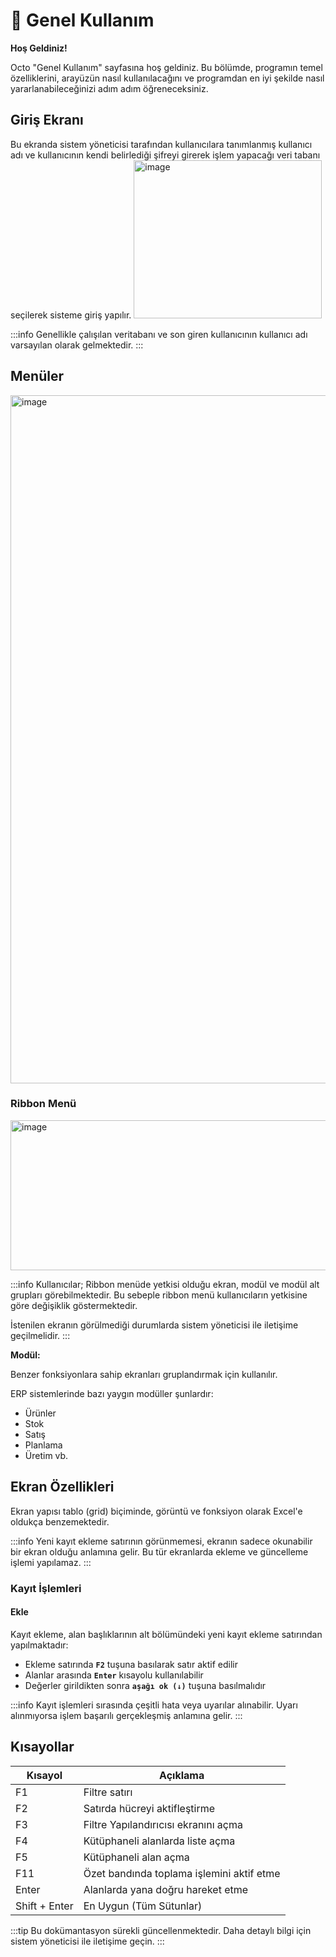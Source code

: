 # 📍 Genel Kullanım

**Hoş Geldiniz!**

Octo "Genel Kullanım" sayfasına hoş geldiniz. Bu bölümde, programın temel özelliklerini, arayüzün nasıl kullanılacağını ve programdan en iyi şekilde nasıl yararlanabileceğinizi adım adım öğreneceksiniz.

## Giriş Ekranı

Bu ekranda sistem yöneticisi tarafından kullanıcılara tanımlanmış kullanıcı adı ve kullanıcının kendi belirlediği şifreyi girerek işlem yapacağı veri tabanı seçilerek sisteme giriş yapılır.
<img width="301" height="253" alt="image" src="https://github.com/user-attachments/assets/31fa5a87-6432-4715-9367-03b15315fdd4" />


:::info
Genellikle çalışılan veritabanı ve son giren kullanıcının kullanıcı adı varsayılan olarak gelmektedir.
:::

## Menüler

<img width="1920" height="1101" alt="image" src="https://github.com/user-attachments/assets/0117aded-9b10-4736-8e8d-c19c766fbbe1" />


### Ribbon Menü

<img width="1036" height="240" alt="image" src="https://github.com/user-attachments/assets/6364a05b-0a24-4d67-807a-fb8175b54951" />


:::info
Kullanıcılar; Ribbon menüde yetkisi olduğu ekran, modül ve modül alt grupları görebilmektedir. Bu sebeple ribbon menü kullanıcıların yetkisine göre değişiklik göstermektedir.

İstenilen ekranın görülmediği durumlarda sistem yöneticisi ile iletişime geçilmelidir.
:::

**Modül:**

Benzer fonksiyonlara sahip ekranları gruplandırmak için kullanılır.

ERP sistemlerinde bazı yaygın modüller şunlardır:
- Ürünler
- Stok  
- Satış
- Planlama
- Üretim vb.

## Ekran Özellikleri

Ekran yapısı tablo (grid) biçiminde, görüntü ve fonksiyon olarak Excel'e oldukça benzemektedir.

:::info
Yeni kayıt ekleme satırının görünmemesi, ekranın sadece okunabilir bir ekran olduğu anlamına gelir. Bu tür ekranlarda ekleme ve güncelleme işlemi yapılamaz.
:::

### Kayıt İşlemleri

#### Ekle

Kayıt ekleme, alan başlıklarının alt bölümündeki yeni kayıt ekleme satırından yapılmaktadır:

- Ekleme satırında **`F2`** tuşuna basılarak satır aktif edilir
- Alanlar arasında **`Enter`** kısayolu kullanılabilir
- Değerler girildikten sonra **`aşağı ok (↓)`** tuşuna basılmalıdır

:::info
Kayıt işlemleri sırasında çeşitli hata veya uyarılar alınabilir. Uyarı alınmıyorsa işlem başarılı gerçekleşmiş anlamına gelir.
:::

## Kısayollar

| Kısayol       | Açıklama                                  |
| ------------- | ----------------------------------------- |
| F1            | Filtre satırı                             |
| F2            | Satırda hücreyi aktifleştirme             |
| F3            | Filtre Yapılandırıcısı ekranını açma      |
| F4            | Kütüphaneli alanlarda liste açma          |
| F5            | Kütüphaneli alan açma                     |
| F11           | Özet bandında toplama işlemini aktif etme |
| Enter         | Alanlarda yana doğru hareket etme         |
| Shift + Enter | En Uygun (Tüm Sütunlar)                  |

:::tip
Bu dokümantasyon sürekli güncellenmektedir. Daha detaylı bilgi için sistem yöneticisi ile iletişime geçin.
:::
